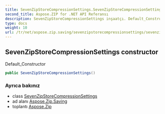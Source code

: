 ```yaml
---
title: SevenZipStoreCompressionSettings.SevenZipStoreCompressionSettings
second_title: Aspose.ZIP for .NET API Referansı
description: SevenZipStoreCompressionSettings inşaatçı. Default_Constructor
type: docs
weight: 10
url: /tr/net/aspose.zip.saving/sevenzipstorecompressionsettings/sevenzipstorecompressionsettings/
---
```

## SevenZipStoreCompressionSettings constructor

Default_Constructor

```csharp
public SevenZipStoreCompressionSettings()
```

### Ayrıca bakınız

* class [SevenZipStoreCompressionSettings](../)
* ad alanı [Aspose.Zip.Saving](../../sevenzipstorecompressionsettings/)
* toplantı [Aspose.Zip](../../../)


